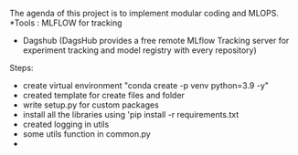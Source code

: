 The agenda of this project is to implement modular coding and MLOPS.
*Tools : MLFLOW for tracking 
* Dagshub (DagsHub provides a free remote MLflow Tracking server for experiment tracking and model registry with every repository)

Steps: 
* create virtual environment "conda create -p venv python=3.9 -y"
* created template for create files and folder 
* write setup.py for custom packages
* install all the libraries using 'pip install -r requirements.txt
* created logging  in utils 
* some utils function in common.py
*
